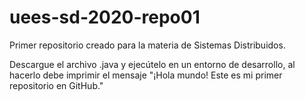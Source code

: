 # uees-sd-2020-repo01
Primer repositorio creado para la materia de Sistemas Distribuidos.

Descargue el archivo .java y ejecútelo en un entorno de desarrollo, al hacerlo debe imprimir el mensaje "¡Hola mundo! Este es mi primer repositorio en GitHub."

